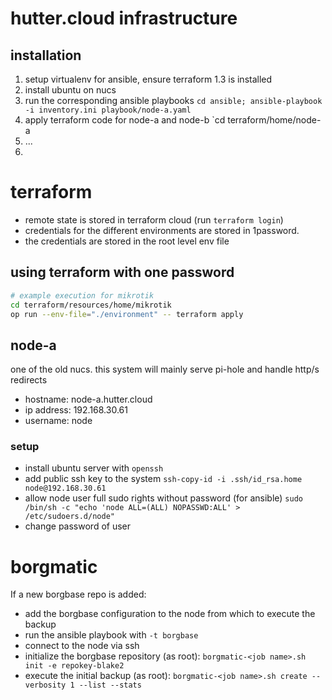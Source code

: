 # hutter.cloud infrastructure



## installation
1. setup virtualenv for ansible, ensure terraform 1.3 is installed
1. install ubuntu on nucs
2. run the corresponding ansible playbooks `cd ansible; ansible-playbook -i inventory.ini playbook/node-a.yaml `
3. apply terraform code for node-a and node-b `cd terraform/home/node-a 
4. ...
5. 

# terraform

- remote state is stored in terraform cloud (run `terraform login`)
- credentials for the different environments are stored in 1password.
- the credentials are stored in the root level env file


## using terraform with one password
```bash
# example execution for mikrotik
cd terraform/resources/home/mikrotik
op run --env-file="./environment" -- terraform apply
```

## node-a

one of the old nucs. this system will mainly serve pi-hole and handle http/s redirects
- hostname: node-a.hutter.cloud
- ip address: 192.168.30.61
- username: node

### setup 
- install ubuntu server with `openssh`
- add public ssh key to the system `ssh-copy-id -i .ssh/id_rsa.home node@192.168.30.61`
- allow node user full sudo rights without password (for ansible) `sudo /bin/sh -c "echo 'node ALL=(ALL) NOPASSWD:ALL' > /etc/sudoers.d/node"`
- change password of user


# borgmatic

If a new borgbase repo is added:
- add the borgbase configuration to the node from which to execute the backup
- run the ansible playbook with `-t borgbase`
- connect to the node via ssh
- initialize the borgbase repository (as root): `borgmatic-<job name>.sh init -e repokey-blake2`
- execute the initial backup (as root): `borgmatic-<job name>.sh create --verbosity 1 --list --stats`